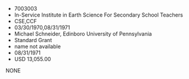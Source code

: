 * 7003003
* In-Service Institute in Earth Science For Secondary School  Teachers
* CSE,CCF
* 03/30/1970,08/31/1971
* Michael Schneider, Edinboro University of Pennsylvania
* Standard Grant
*   name not available
* 08/31/1971
* USD 13,055.00

NONE